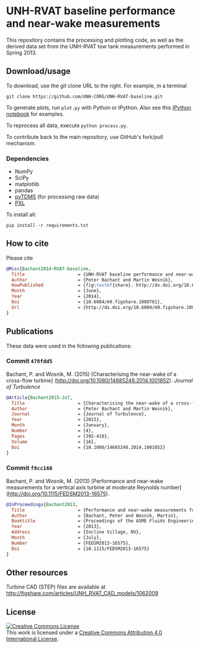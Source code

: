 # UNH-RVAT baseline performance and near-wake measurements

This repository contains the processing and plotting code, as well as the
derived data set from the UNH-RVAT tow tank measurements performed in Spring 2013.

Download/usage
--------------

To download, use the git clone URL to the right. For example, in a terminal

    git clone https://github.com/UNH-CORE/UNH-RVAT-baseline.git

To generate plots, run `plot.py` with Python or IPython. Also see this
[IPython notebook](http://nbviewer.ipython.org/github/UNH-CORE/RVAT-baseline/blob/master/Documents/examples.ipynb "View on nbviewer.ipython.org") for examples.

To reprocess all data, execute `python process.py`.

To contribute back to the main repository, use GitHub's fork/pull mechanism.

### Dependencies

  * NumPy
  * SciPy
  * matplotlib
  * pandas
  * [pyTDMS](https://github.com/petebachant/pytdms) (for processing raw data)
  * [PXL](https://github.com/petebachant/PXL)

To install all:

```
pip install -r requirements.txt
```

## How to cite
Please cite

```bibtex
@Misc{Bachant2014-RVAT-baseline,
  Title                    = {UNH-RVAT baseline performance and near-wake measurements: Reduced dataset and processing code},
  Author                   = {Peter Bachant and Martin Wosnik},
  HowPublished             = {fig\textbf{share}. http://dx.doi.org/10.6084/m9.figshare.1080781},
  Month                    = {June},
  Year                     = {2014},
  Doi                      = {10.6084/m9.figshare.1080781},
  Url                      = {http://dx.doi.org/10.6084/m9.figshare.1080781}
}
```

Publications
------------
These data were used in the following publications:

### Commit `478fdd5`

Bachant, P. and Wosnik, M. (2015)
[Characterising the near-wake of a cross-flow turbine]
(http://doi.org/10.1080/14685248.2014.1001852). _Journal of Turbulence_

```bibtex
@Article{Bachant2015-JoT,
  Title                    = {Characterising the near-wake of a cross-flow turbine},
  Author                   = {Peter Bachant and Martin Wosnik},
  Journal                  = {Journal of Turbulence},
  Year                     = {2015},
  Month                    = {January},
  Number                   = {4},
  Pages                    = {392-410},
  Volume                   = {16},
  Doi                      = {10.1080/14685248.2014.1001852}
}
```

### Commit `f8cc166`

Bachant, P. and Wosnik, M. (2013) [Performance and near-wake measurements
for a vertical axis turbine at moderate Reynolds number]
(http://doi.org/10.1115/FEDSM2013-16575).

```bibtex
@InProceedings{Bachant2013,
  Title                    = {Performance and near-wake measurements for a vertical axis turbine at moderate {R}eynolds number},
  Author                   = {Bachant, Peter and Wosnik, Martin},
  Booktitle                = {Proceedings of the ASME Fluids Engineering Division Summer Meeting},
  Year                     = {2013},
  Address                  = {Incline Village, NV},
  Month                    = {July},
  Number                   = {FEDSM2013-16575},
  Doi                      = {10.1115/FEDSM2013-16575}
}
```

Other resources
---------------

Turbine CAD (STEP) files are available at http://figshare.com/articles/UNH_RVAT_CAD_models/1062009

License
-------
<a rel="license" href="http://creativecommons.org/licenses/by/4.0/">
<img alt="Creative Commons License" style="border-width:0" src="http://i.creativecommons.org/l/by/4.0/88x31.png" />
</a><br />This work is licensed under a <a rel="license" href="http://creativecommons.org/licenses/by/4.0/">
Creative Commons Attribution 4.0 International License</a>.
